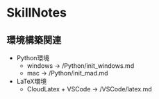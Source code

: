 # SkillNotes


## 環境構築関連
- Python環境
  - windows -> /Python/init_windows.md
  - mac -> /Python/init_mad.md
- LaTeX環境
  - CloudLatex + VSCode -> /VSCode/latex.md